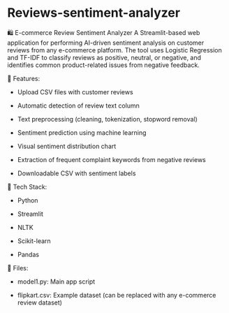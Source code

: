 # Reviews-sentiment-analyzer
🛍️ E-commerce Review Sentiment Analyzer
A Streamlit-based web application for performing AI-driven sentiment analysis on customer reviews from any e-commerce platform. The tool uses Logistic Regression and TF-IDF to classify reviews as positive, neutral, or negative, and identifies common product-related issues from negative feedback.

🔧 Features:
- Upload CSV files with customer reviews

- Automatic detection of review text column

- Text preprocessing (cleaning, tokenization, stopword removal)

- Sentiment prediction using machine learning

- Visual sentiment distribution chart

- Extraction of frequent complaint keywords from negative reviews

- Downloadable CSV with sentiment labels

🧠 Tech Stack:
- Python

- Streamlit

- NLTK

- Scikit-learn

- Pandas

📂 Files:
- model1.py: Main app script

- flipkart.csv: Example dataset (can be replaced with any e-commerce review dataset)

